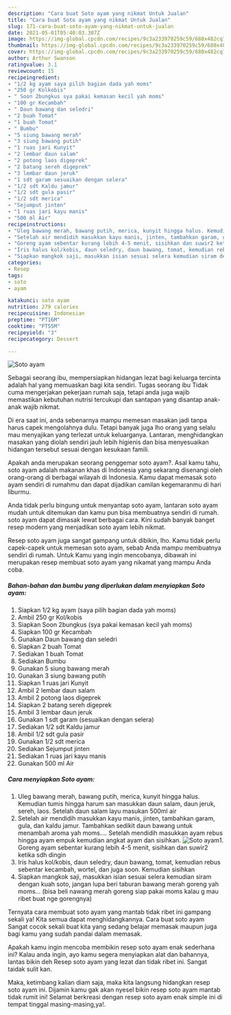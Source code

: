 ```yaml
---
description: "Cara buat Soto ayam yang nikmat Untuk Jualan"
title: "Cara buat Soto ayam yang nikmat Untuk Jualan"
slug: 171-cara-buat-soto-ayam-yang-nikmat-untuk-jualan
date: 2021-05-01T05:40:03.307Z
image: https://img-global.cpcdn.com/recipes/9c3a233970259c59/680x482cq70/soto-ayam-foto-resep-utama.jpg
thumbnail: https://img-global.cpcdn.com/recipes/9c3a233970259c59/680x482cq70/soto-ayam-foto-resep-utama.jpg
cover: https://img-global.cpcdn.com/recipes/9c3a233970259c59/680x482cq70/soto-ayam-foto-resep-utama.jpg
author: Arthur Swanson
ratingvalue: 3.1
reviewcount: 15
recipeingredient:
- "1/2 kg ayam saya pilih bagian dada yah moms"
- "250 gr Kolkobis"
- " Soon 2bungkus sya pakai kemasan kecil yah moms"
- "100 gr Kecambah"
- " Daun bawang dan seledri"
- "2 buah Tomat"
- "1 buah Tomat"
- " Bumbu"
- "5 siung bawang merah"
- "3 siung bawang putih"
- "1 ruas jari Kunyit"
- "2 lembar daun salam"
- "2 potong laos digeprek"
- "2 batang sereh digeprek"
- "3 lembar daun jeruk"
- "1 sdt garam sesuaikan dengan selera"
- "1/2 sdt Kaldu jamur"
- "1/2 sdt gula pasir"
- "1/2 sdt merica"
- "Sejumput jinten"
- "1 ruas jari kayu manis"
- "500 ml Air"
recipeinstructions:
- "Uleg bawang merah, bawang putih, merica, kunyit hingga halus. Kemudian tumis hingga harum san masukkan daun salam, daun jeruk, sereh, laos. Setelah daun salam layu masukan 500ml air"
- "Setelah air mendidih masukkan kayu manis, jinten, tambahkan garam, gula, dan kaldu jamur. Tambahkan sedikit daun bawang untuk menambah aroma yah moms.... Setelah mendidih masukkan ayam rebus hingga ayam empuk kemudian angkat ayam dan sisihkan."
- "Goreng ayam sebentar kurang lebih 4-5 menit, sisihkan dan suwir2 ketika sdh dingin"
- "Iris halus kol/kobis, daun seledry, daun bawang, tomat, kemudian rebus sebentar kecambah, wortel, dan juga soon. Kemudian sisihkan"
- "Siapkan mangkok saji, masukkan isian sesuai selera kemudian siram dengan kuah soto, jangan lupa beri taburan bawang merah goreng yah moms... (bisa beli nawang merah goreng siap pakai moms kalau g mau ribet buat nge gorengnya)"
categories:
- Resep
tags:
- soto
- ayam

katakunci: soto ayam 
nutrition: 279 calories
recipecuisine: Indonesian
preptime: "PT16M"
cooktime: "PT55M"
recipeyield: "3"
recipecategory: Dessert

---
```



![Soto ayam](https://img-global.cpcdn.com/recipes/9c3a233970259c59/680x482cq70/soto-ayam-foto-resep-utama.jpg)

Sebagai seorang ibu, mempersiapkan hidangan lezat bagi keluarga tercinta adalah hal yang memuaskan bagi kita sendiri. Tugas seorang ibu Tidak cuma mengerjakan pekerjaan rumah saja, tetapi anda juga wajib memastikan kebutuhan nutrisi tercukupi dan santapan yang disantap anak-anak wajib nikmat.

Di era  saat ini, anda sebenarnya mampu memesan masakan jadi tanpa harus capek mengolahnya dulu. Tetapi banyak juga lho orang yang selalu mau menyajikan yang terlezat untuk keluarganya. Lantaran, menghidangkan masakan yang diolah sendiri jauh lebih higienis dan bisa menyesuaikan hidangan tersebut sesuai dengan kesukaan famili. 



Apakah anda merupakan seorang penggemar soto ayam?. Asal kamu tahu, soto ayam adalah makanan khas di Indonesia yang sekarang disenangi oleh orang-orang di berbagai wilayah di Indonesia. Kamu dapat memasak soto ayam sendiri di rumahmu dan dapat dijadikan camilan kegemaranmu di hari liburmu.

Anda tidak perlu bingung untuk menyantap soto ayam, lantaran soto ayam mudah untuk ditemukan dan kamu pun bisa membuatnya sendiri di rumah. soto ayam dapat dimasak lewat berbagai cara. Kini sudah banyak banget resep modern yang menjadikan soto ayam lebih nikmat.

Resep soto ayam juga sangat gampang untuk dibikin, lho. Kamu tidak perlu capek-capek untuk memesan soto ayam, sebab Anda mampu membuatnya sendiri di rumah. Untuk Kamu yang ingin mencobanya, dibawah ini merupakan resep membuat soto ayam yang nikamat yang mampu Anda coba.

<!--inarticleads1-->

##### Bahan-bahan dan bumbu yang diperlukan dalam menyiapkan Soto ayam:

1. Siapkan 1/2 kg ayam (saya pilih bagian dada yah moms)
1. Ambil 250 gr Kol/kobis
1. Siapkan  Soon 2bungkus (sya pakai kemasan kecil yah moms)
1. Siapkan 100 gr Kecambah
1. Gunakan  Daun bawang dan seledri
1. Siapkan 2 buah Tomat
1. Sediakan 1 buah Tomat
1. Sediakan  Bumbu
1. Gunakan 5 siung bawang merah
1. Gunakan 3 siung bawang putih
1. Siapkan 1 ruas jari Kunyit
1. Ambil 2 lembar daun salam
1. Ambil 2 potong laos digeprek
1. Siapkan 2 batang sereh digeprek
1. Ambil 3 lembar daun jeruk
1. Gunakan 1 sdt garam (sesuaikan dengan selera)
1. Sediakan 1/2 sdt Kaldu jamur
1. Ambil 1/2 sdt gula pasir
1. Gunakan 1/2 sdt merica
1. Sediakan Sejumput jinten
1. Sediakan 1 ruas jari kayu manis
1. Gunakan 500 ml Air




<!--inarticleads2-->

##### Cara menyiapkan Soto ayam:

1. Uleg bawang merah, bawang putih, merica, kunyit hingga halus. Kemudian tumis hingga harum san masukkan daun salam, daun jeruk, sereh, laos. Setelah daun salam layu masukan 500ml air
1. Setelah air mendidih masukkan kayu manis, jinten, tambahkan garam, gula, dan kaldu jamur. Tambahkan sedikit daun bawang untuk menambah aroma yah moms.... Setelah mendidih masukkan ayam rebus hingga ayam empuk kemudian angkat ayam dan sisihkan.
<img src="//assets-global.cpcdn.com/assets/icons/button_play-2c75c40dde080a61004c1f40b05d8f140eaff45d7e9e6481dc71c63d2e7c4909.png" alt="Soto ayam">1. Goreng ayam sebentar kurang lebih 4-5 menit, sisihkan dan suwir2 ketika sdh dingin
1. Iris halus kol/kobis, daun seledry, daun bawang, tomat, kemudian rebus sebentar kecambah, wortel, dan juga soon. Kemudian sisihkan
1. Siapkan mangkok saji, masukkan isian sesuai selera kemudian siram dengan kuah soto, jangan lupa beri taburan bawang merah goreng yah moms... (bisa beli nawang merah goreng siap pakai moms kalau g mau ribet buat nge gorengnya)




Ternyata cara membuat soto ayam yang mantab tidak ribet ini gampang sekali ya! Kita semua dapat menghidangkannya. Cara buat soto ayam Sangat cocok sekali buat kita yang sedang belajar memasak maupun juga bagi kamu yang sudah pandai dalam memasak.

Apakah kamu ingin mencoba membikin resep soto ayam enak sederhana ini? Kalau anda ingin, ayo kamu segera menyiapkan alat dan bahannya, lantas bikin deh Resep soto ayam yang lezat dan tidak ribet ini. Sangat taidak sulit kan. 

Maka, ketimbang kalian diam saja, maka kita langsung hidangkan resep soto ayam ini. Dijamin kamu gak akan nyesel bikin resep soto ayam mantab tidak rumit ini! Selamat berkreasi dengan resep soto ayam enak simple ini di tempat tinggal masing-masing,ya!.


